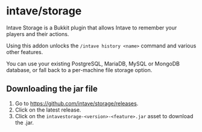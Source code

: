# intave/storage

Intave Storage is a Bukkit plugin that allows Intave to remember your players and their actions.

Using this addon unlocks the `/intave history <name>` command and various other features.

You can use your existing PostgreSQL, MariaDB, MySQL or MongoDB database, or fall back to a per-machine file storage
option.

## Downloading the jar file

1. Go to https://github.com/intave/storage/releases.
2. Click on the latest release.
3. Click on the `intavestorage-<version>-<feature>.jar` asset to download the .jar.
